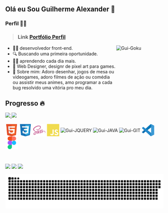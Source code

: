 ## Olá eu Sou Guilherme Alexander 👋

<h3> Perfil 👨‍💻</h3>

>### Link [Portfólio Perfil](https://guilherme-alexander.github.io/portf-lio-perfil/)

<img align="right" height="150" width="30%" alt="Gui-Goku" src="https://i.pinimg.com/originals/a6/1b/ce/a61bcefba60d75e3e8246972001d4170.gif">


- 👨‍💻 desenvolvedor front-end.
- 🔍 Buscando uma primeira oportunidade.
- 👨‍🎓 aprendendo cada dia mais.
- 🌈 Web Designer, designr de pixel art para games.
- 💬 Sobre mim: Adoro desenhar, jogos de mesa ou videogames, adoro filmes de ação ou comédia ou assistir meus animes, amo programar a cada bug resolvido uma vitória pro meu dia.

## Progresso 🔥

 <div>
  <a href="https://github.com/Guilherme-alexander" target="_blank">
  <img height="150em" src="https://github-readme-stats.vercel.app/api?username=Guilherme-alexander&show_icons=true&theme=react&include_all_commits=true&count_private=true"/>
  <img height="150em" src="https://github-readme-stats.vercel.app/api/top-langs/?username=Guilherme-alexander&layout=compact&langs_count=7&theme=react"/>
  </a>
</div>

<div style="display: inline_block"><br/>
  <img align="center" alt="Gui-HTML" height="40" width="40" src="https://raw.githubusercontent.com/devicons/devicon/master/icons/html5/html5-original.svg">
  <img align="center" alt="Gui-CSS" height="40" width="40" src="https://raw.githubusercontent.com/devicons/devicon/master/icons/css3/css3-original.svg"> 
  <img align="center" alt="Gui-SCSS" height="40" width="40" src="https://raw.githubusercontent.com/devicons/devicon/master/icons/sass/sass-original.svg"> 
  <img align="center" alt="Gui-JS" height="40" width="40" src="https://raw.githubusercontent.com/devicons/devicon/master/icons/javascript/javascript-plain.svg"> 
  <img align="center" alt="Gui-JQUERY" height="40" width="40" src="https://cdn.jsdelivr.net/gh/devicons/devicon/icons/jquery/jquery-plain-wordmark.svg"> 
  <img align="center" alt="Gui-JAVA" height="40" width="40" src="https://cdn.jsdelivr.net/gh/devicons/devicon/icons/java/java-original.svg"> 
  <img align="center" alt="Gui-GIT" height="40" width="40" src="https://cdn.jsdelivr.net/gh/devicons/devicon/icons/git/git-original.svg"> 
  
  <img align="center" alt="Gui-VSCODE" height="40" width="40" src="https://raw.githubusercontent.com/devicons/devicon/master/icons/vscode/vscode-original.svg">
  <img align="center" alt="Gui-FIGMA" height="40" width="40" src="https://raw.githubusercontent.com/devicons/devicon/master/icons/figma/figma-original.svg">
</div>

##

<div style="display: inline_block"><br/>
<a href="https://www.linkedin.com/in/guilherme-alexander-b46959207/" target="_blank"><img src="https://img.shields.io/badge/LinkedIn-0077B5?style=for-the-badge&logo=linkedin&logoColor=white"></a>
<a href="https://www.instagram.com/guilhermealexander_dev/" target="_blank"><img src="https://img.shields.io/badge/Instagram-EF72AD?style=for-the-badge&logo=instagram&logoColor=white"></a>
<a href="https://mail.google.com/mail/u/2/#inbox?compose=GTvVlcSGKnPRQBbhZstLGhrlLJKnRZmdZXxcDrFSVXzbBKJPcScFrQnBHhTnjKPXGlSWSGMghzdfn" target="_blank"><img src="https://img.shields.io/badge/Gmail-F00?style=for-the-badge&logo=gmail&logoColor=white"></a>
</div>

![Snake animation](https://github.com/Guilherme-alexander/Guilherme-alexander/blob/output/github-contribution-grid-snake.svg)
